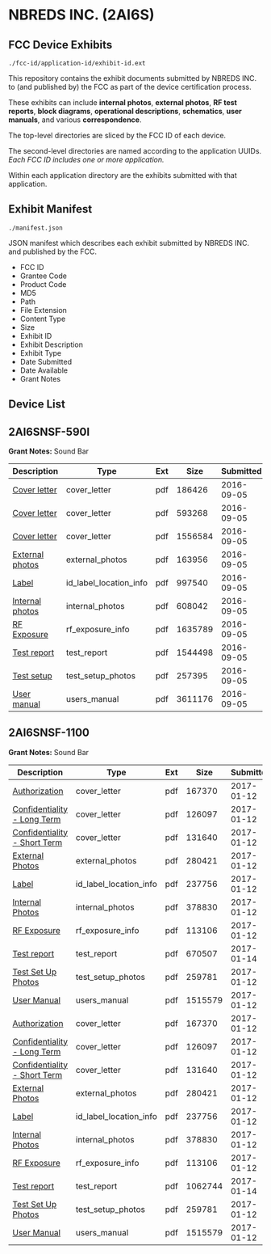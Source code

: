 # NBREDS INC. (2AI6S)
## FCC Device Exhibits

```
./fcc-id/application-id/exhibit-id.ext
```

This repository contains the exhibit documents submitted by NBREDS INC. to (and published by) the FCC as part of the device certification process.

These exhibits can include **internal photos**, **external photos**, **RF test reports**, **block diagrams**, **operational descriptions**, **schematics**, **user manuals**, and various **correspondence**.

The top-level directories are sliced by the FCC ID of each device.

The second-level directories are named according to the application UUIDs. *Each FCC ID includes one or more application.*

Within each application directory are the exhibits submitted with that application. 

## Exhibit Manifest

```
./manifest.json
```

JSON manifest which describes each exhibit submitted by NBREDS INC. and published by the FCC.

- FCC ID
- Grantee Code
- Product Code
- MD5
- Path
- File Extension
- Content Type
- Size
- Exhibit ID
- Exhibit Description
- Exhibit Type
- Date Submitted
- Date Available
- Grant Notes

## Device List
## 2AI6SNSF-590I
**Grant Notes:** Sound Bar

| Description | Type | Ext | Size | Submitted | Available |
| ----------- | ---- | --- | ---- | --------- | --------- |
| [Cover letter](2AI6SNSF-590I/5433fadb19e68960fa7a1892b381aced/3122637.pdf) | cover_letter | pdf | 186426 | 2016-09-05 | 2016-09-05 |
| [Cover letter](2AI6SNSF-590I/5433fadb19e68960fa7a1892b381aced/3122638.pdf) | cover_letter | pdf | 593268 | 2016-09-05 | 2016-09-05 |
| [Cover letter](2AI6SNSF-590I/5433fadb19e68960fa7a1892b381aced/3122639.pdf) | cover_letter | pdf | 1556584 | 2016-09-05 | 2016-09-05 |
| [External photos](2AI6SNSF-590I/5433fadb19e68960fa7a1892b381aced/3122640.pdf) | external_photos | pdf | 163956 | 2016-09-05 | 2016-10-20 |
| [Label](2AI6SNSF-590I/5433fadb19e68960fa7a1892b381aced/3122641.pdf) | id_label_location_info | pdf | 997540 | 2016-09-05 | 2016-09-05 |
| [Internal photos](2AI6SNSF-590I/5433fadb19e68960fa7a1892b381aced/3122642.pdf) | internal_photos | pdf | 608042 | 2016-09-05 | 2016-10-20 |
| [RF Exposure](2AI6SNSF-590I/5433fadb19e68960fa7a1892b381aced/3122644.pdf) | rf_exposure_info | pdf | 1635789 | 2016-09-05 | 2016-09-05 |
| [Test report](2AI6SNSF-590I/5433fadb19e68960fa7a1892b381aced/3122646.pdf) | test_report | pdf | 1544498 | 2016-09-05 | 2016-09-05 |
| [Test setup](2AI6SNSF-590I/5433fadb19e68960fa7a1892b381aced/3122647.pdf) | test_setup_photos | pdf | 257395 | 2016-09-05 | 2016-10-20 |
| [User manual](2AI6SNSF-590I/5433fadb19e68960fa7a1892b381aced/3122648.pdf) | users_manual | pdf | 3611176 | 2016-09-05 | 2016-10-20 |
## 2AI6SNSF-1100
**Grant Notes:** Sound Bar

| Description | Type | Ext | Size | Submitted | Available |
| ----------- | ---- | --- | ---- | --------- | --------- |
| [Authorization](2AI6SNSF-1100/37ba1ed6423ed06f5677d0a72a5a4587/3256731.pdf) | cover_letter | pdf | 167370 | 2017-01-12 | 2017-01-14 |
| [Confidentiality - Long Term](2AI6SNSF-1100/37ba1ed6423ed06f5677d0a72a5a4587/3256732.pdf) | cover_letter | pdf | 126097 | 2017-01-12 | 2017-01-14 |
| [Confidentiality - Short Term](2AI6SNSF-1100/37ba1ed6423ed06f5677d0a72a5a4587/3256733.pdf) | cover_letter | pdf | 131640 | 2017-01-12 | 2017-01-14 |
| [External Photos](2AI6SNSF-1100/37ba1ed6423ed06f5677d0a72a5a4587/3256734.pdf) | external_photos | pdf | 280421 | 2017-01-12 | 2017-02-28 |
| [Label](2AI6SNSF-1100/37ba1ed6423ed06f5677d0a72a5a4587/3256736.pdf) | id_label_location_info | pdf | 237756 | 2017-01-12 | 2017-01-14 |
| [Internal Photos](2AI6SNSF-1100/37ba1ed6423ed06f5677d0a72a5a4587/3256735.pdf) | internal_photos | pdf | 378830 | 2017-01-12 | 2017-02-28 |
| [RF Exposure](2AI6SNSF-1100/37ba1ed6423ed06f5677d0a72a5a4587/3256740.pdf) | rf_exposure_info | pdf | 113106 | 2017-01-12 | 2017-01-14 |
| [Test report](2AI6SNSF-1100/37ba1ed6423ed06f5677d0a72a5a4587/3259082.pdf) | test_report | pdf | 670507 | 2017-01-14 | 2017-01-14 |
| [Test Set Up Photos](2AI6SNSF-1100/37ba1ed6423ed06f5677d0a72a5a4587/3256739.pdf) | test_setup_photos | pdf | 259781 | 2017-01-12 | 2017-02-28 |
| [User Manual](2AI6SNSF-1100/37ba1ed6423ed06f5677d0a72a5a4587/3256755.pdf) | users_manual | pdf | 1515579 | 2017-01-12 | 2017-02-28 |
| [Authorization](2AI6SNSF-1100/d5ad1fade7d182d238f1eb415e86577b/3256731.pdf) | cover_letter | pdf | 167370 | 2017-01-12 | 2017-01-14 |
| [Confidentiality - Long Term](2AI6SNSF-1100/d5ad1fade7d182d238f1eb415e86577b/3256732.pdf) | cover_letter | pdf | 126097 | 2017-01-12 | 2017-01-14 |
| [Confidentiality - Short Term](2AI6SNSF-1100/d5ad1fade7d182d238f1eb415e86577b/3256733.pdf) | cover_letter | pdf | 131640 | 2017-01-12 | 2017-01-14 |
| [External Photos](2AI6SNSF-1100/d5ad1fade7d182d238f1eb415e86577b/3256734.pdf) | external_photos | pdf | 280421 | 2017-01-12 | 2017-02-28 |
| [Label](2AI6SNSF-1100/d5ad1fade7d182d238f1eb415e86577b/3256736.pdf) | id_label_location_info | pdf | 237756 | 2017-01-12 | 2017-01-14 |
| [Internal Photos](2AI6SNSF-1100/d5ad1fade7d182d238f1eb415e86577b/3256735.pdf) | internal_photos | pdf | 378830 | 2017-01-12 | 2017-02-28 |
| [RF Exposure](2AI6SNSF-1100/d5ad1fade7d182d238f1eb415e86577b/3256740.pdf) | rf_exposure_info | pdf | 113106 | 2017-01-12 | 2017-01-14 |
| [Test report](2AI6SNSF-1100/d5ad1fade7d182d238f1eb415e86577b/3259083.pdf) | test_report | pdf | 1062744 | 2017-01-14 | 2017-01-14 |
| [Test Set Up Photos](2AI6SNSF-1100/d5ad1fade7d182d238f1eb415e86577b/3256739.pdf) | test_setup_photos | pdf | 259781 | 2017-01-12 | 2017-02-28 |
| [User Manual](2AI6SNSF-1100/d5ad1fade7d182d238f1eb415e86577b/3256755.pdf) | users_manual | pdf | 1515579 | 2017-01-12 | 2017-02-28 |
